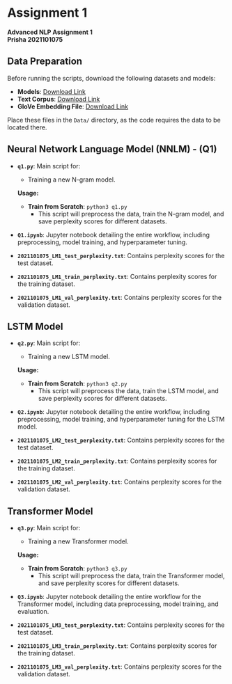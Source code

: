 # Assignment 1

**Advanced NLP Assignment 1**  
**Prisha 2021101075**

## Data Preparation

Before running the scripts, download the following datasets and models:
- **Models**: [Download Link](https://drive.google.com/drive/folders/1V3xt_IGs30uliz-RHXOnJCYJ7E2qlzbe?usp=sharing)
- **Text Corpus**: [Download Link](https://drive.google.com/file/d/1tZhhNsj0bepYWyyFXt7ZyD2F5aEwSkNS/view?usp=sharing)
- **GloVe Embedding File**: [Download Link](https://drive.google.com/file/d/1xQew23Eo-WxCe95bptox8GKDgFi0kJWT/view?usp=sharing)

Place these files in the `Data/` directory, as the code requires the data to be located there.

## Neural Network Language Model (NNLM) - (Q1)

- **`q1.py`**: Main script for:
  - Training a new N-gram model.

  **Usage:**
  - **Train from Scratch**: `python3 q1.py`
    - This script will preprocess the data, train the N-gram model, and save perplexity scores for different datasets.

- **`Q1.ipynb`**: Jupyter notebook detailing the entire workflow, including preprocessing, model training, and hyperparameter tuning.

- **`2021101075_LM1_test_perplexity.txt`**: Contains perplexity scores for the test dataset.
- **`2021101075_LM1_train_perplexity.txt`**: Contains perplexity scores for the training dataset.
- **`2021101075_LM1_val_perplexity.txt`**: Contains perplexity scores for the validation dataset.

## LSTM Model

- **`q2.py`**: Main script for:
  - Training a new LSTM model.

  **Usage:**
  - **Train from Scratch**: `python3 q2.py`
    - This script will preprocess the data, train the LSTM model, and save perplexity scores for different datasets.

- **`Q2.ipynb`**: Jupyter notebook detailing the entire workflow, including preprocessing, model training, and hyperparameter tuning for the LSTM model.

- **`2021101075_LM2_test_perplexity.txt`**: Contains perplexity scores for the test dataset.
- **`2021101075_LM2_train_perplexity.txt`**: Contains perplexity scores for the training dataset.
- **`2021101075_LM2_val_perplexity.txt`**: Contains perplexity scores for the validation dataset.

## Transformer Model

- **`q3.py`**: Main script for:
  - Training a new Transformer model.

  **Usage:**
  - **Train from Scratch**: `python3 q3.py`
    - This script will preprocess the data, train the Transformer model, and save perplexity scores for different datasets.

- **`Q3.ipynb`**: Jupyter notebook detailing the entire workflow for the Transformer model, including data preprocessing, model training, and evaluation.

- **`2021101075_LM3_test_perplexity.txt`**: Contains perplexity scores for the test dataset.
- **`2021101075_LM3_train_perplexity.txt`**: Contains perplexity scores for the training dataset.
- **`2021101075_LM3_val_perplexity.txt`**: Contains perplexity scores for the validation dataset.